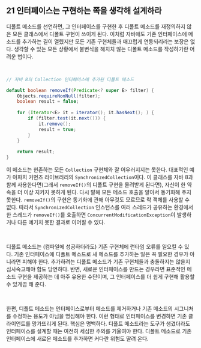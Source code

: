 ## 21 인터페이스는 구현하는 쪽을 생각해 설계하라

디폴트 메소드를 선언하면, 그 인터페이스를 구현한 후 디폴트 메소드를 재정의하지 않은 모든 클래스에서 디폴트 구현이 쓰이게 된다. 이처럼 자바애도 기존 인터페이스에 메소드를 추가하는 길이 열렸지만 모든 기존 구현체들과 매끄럽게 연동되리라는 보장은 없다. 생각할 수 있는 모든 상황에서 불변식을 해치치 않는 디폴트 메소드를 작성하기란 어려운 법이다.

<br />

```java
// 자바 8의 Collection 인터페이스에 추가된 디폴트 메소드

default boolean removeIf(Predicate<? super E> filter) {
    Objects.requireNonNull(filter);
    boolean result = false;
    
    for (Iterator<E> it = iterator(); it.hasNext(); ) {
        if (filter.test(it.next())) {
            it.remove();
            result = true;
        }
    }
    
    return result;
}
```

이 메소드는 현존하는 모든 `Collection` 구현체와 잘 어우러지지는 못한다. 대표적인 예가 아파치 커먼즈 라이브러리의 `SynchronizedCollection`이다. 이 클래스를 자바 8과 함께 사용한다면(그래서 `removeIf()`의 디폴트 구현을 물려받게 된다면), 자신이 한 약속을 더 이상 지키지 못하게 된다. 다시 말해 모든 메소드 호출을 알아서 동기화해 주지 못한다. `removeIf()`의 구현은 동기화에 관해 아무것도 모르므로 락 객체를 사용할 수 없다. 따라서 `SynchronizedCollection` 인스턴스를 여러 스레드가 공유하는 환경에서 한 스레드가 `removeIf()`를 호출하면 `ConcurrentModificationException`이 발생하거나 다른 예기치 못한 결과로 이어질 수 있다.

<br />

디폴트 메소드는 (컴파일에 성공하더라도) 기존 구현체에 런타임 오류를 일으킬 수 있다. 기존 인터페이스에 디폴트 메소드로 새 메소드를 추가하는 일은 꼭 필요한 경우가 아니라면 피해야 한다. 추가하려는 디폴트 메소드가 기존 구현체들과 충돌하지는 않을지 심사숙고해야 함도 당연하다. 반면, 새로운 인터페이스를 만드는 경우라면 표준적인 메소드 구현을 제공하는 데 아주 유용한 수단이며, 그 인터페이스를 더 쉽게 구현해 활용할 수 있게끔 해 준다.

<br />

한편, 디폴트 메소드는 인터페이스로부터 메소드를 제거하거나 기존 메소드의 시그니처를 수정하는 용도가 아님을 명심해야 한다. 이런 형태로 인터페이스를 변경하면 기존 클라이언트를 망가뜨리게 된다. 핵심은 명백하다. 디폴트 메소드라는 도구가 생겼더라도 인터페이스를 설계할 때는 여전히 세심한 주의를 기울여야 한다. 디폴트 메소드로 기존 인터페이스에 새로운 메소드를 추가하면 커다란 위험도 딸려 온다.